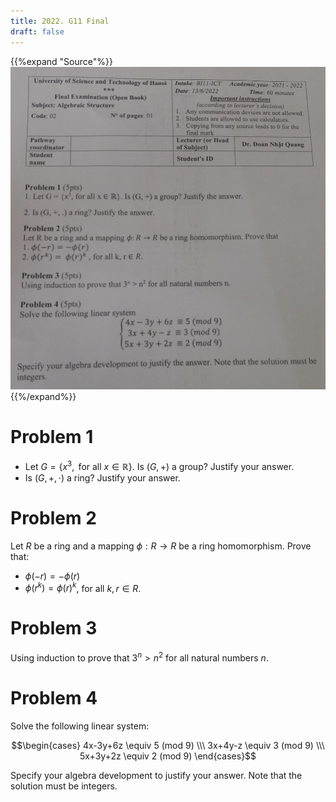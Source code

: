 ```yaml
---
title: 2022. G11 Final
draft: false
---
```


{{%expand "Source"%}}
![](source.webp)
{{%/expand%}}
# Problem 1
- Let $G = \{ x^3, \text{ for all } x \in \mathbb{R} \}$. Is $(G, +)$ a group? Justify your answer.
- Is $(G, +, \cdot)$ a ring? Justify your answer.

# Problem 2
Let $R$ be a ring and a mapping $\phi: R \to R$ be a ring homomorphism. Prove that:
- $\phi(-r) = -\phi(r)$
- $\phi(r^k) = \phi(r)^k$, for all $k, r \in R$.

# Problem 3
Using induction to prove that $3^n > n^2$ for all natural numbers $n$.

# Problem 4
Solve the following linear system:

$$\begin{cases}
4x-3y+6z \equiv 5 (mod 9) \\\
3x+4y-z \equiv 3 (mod 9) \\\
5x+3y+2z \equiv 2 (mod 9)
\end{cases}$$

Specify your algebra development to justify your answer. <c-red>Note that the solution must be integers.</c-red>
